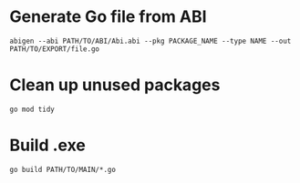 # Generate Go file from ABI
`abigen --abi PATH/TO/ABI/Abi.abi --pkg PACKAGE_NAME --type NAME --out PATH/TO/EXPORT/file.go`

# Clean up unused packages
`go mod tidy`

# Build .exe
`go build PATH/TO/MAIN/*.go`